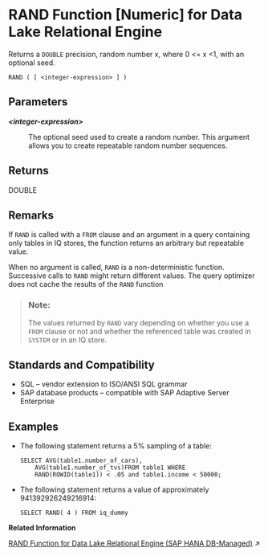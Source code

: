 <!-- loioa572b2db84f210159574b044cfd9dcb6 -->

# RAND Function \[Numeric\] for Data Lake Relational Engine

Returns a `DOUBLE` precision, random number x, where 0 <= x <1, with an optional seed.



```
RAND ( [ <integer-expression> ] )
```



<a name="loioa572b2db84f210159574b044cfd9dcb6__RAND_parm1"/>

## Parameters


<dl>
<dt><b>

*<integer-expression\>*

</b></dt>
<dd>

The optional seed used to create a random number. This argument allows you to create repeatable random number sequences.



</dd>
</dl>



<a name="loioa572b2db84f210159574b044cfd9dcb6__RAND_returns1"/>

## Returns

DOUBLE



<a name="loioa572b2db84f210159574b044cfd9dcb6__RAND_remarks1"/>

## Remarks

If `RAND` is called with a `FROM` clause and an argument in a query containing only tables in IQ stores, the function returns an arbitrary but repeatable value.

When no argument is called, `RAND` is a non-deterministic function. Successive calls to `RAND` might return different values. The query optimizer does not cache the results of the `RAND` function

> ### Note:  
> The values returned by `RAND` vary depending on whether you use a `FROM` clause or not and whether the referenced table was created in `SYSTEM` or in an IQ store.



<a name="loioa572b2db84f210159574b044cfd9dcb6__RAND_standards1"/>

## Standards and Compatibility

-   SQL – vendor extension to ISO/ANSI SQL grammar
-   SAP database products – compatible with SAP Adaptive Server Enterprise



<a name="loioa572b2db84f210159574b044cfd9dcb6__RAND_examples1"/>

## Examples

-   The following statement returns a 5% sampling of a table:

    ```
    SELECT AVG(table1.number_of_cars), 
        AVG(table1.number_of_tvs)FROM table1 WHERE 
        RAND(ROWID(table1)) < .05 and table1.income < 50000;
    ```

-   The following statement returns a value of approximately 941392926249216914:

    ```
    SELECT RAND( 4 ) FROM iq_dummy
    ```


**Related Information**  


[RAND Function for Data Lake Relational Engine (SAP HANA DB-Managed)](https://help.sap.com/viewer/a898e08b84f21015969fa437e89860c8/2023_2_QRC/en-US/821fcf0e2d12450185efac750f617450.html "Returns a DOUBLE precision, random number x, where 0 &lt;= x &lt;1, with an optional seed.") :arrow_upper_right:

